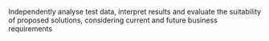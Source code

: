 Independently analyse test data, interpret results and evaluate the suitability of proposed solutions, considering current and future business requirements